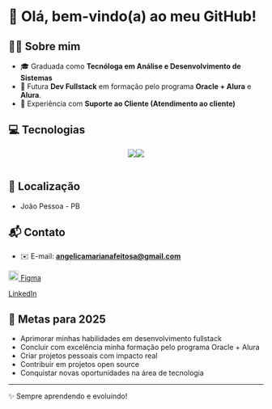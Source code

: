 # 👋 Olá, bem-vindo(a) ao meu GitHub!

## 👩‍💻 Sobre mim

* 🎓 Graduada como **Tecnóloga em Análise e Desenvolvimento de Sistemas**
* 🚀 Futura **Dev Fullstack** em formação pelo programa **Oracle + Alura** e **Alura**.
* 🤝 Experiência com **Suporte ao Cliente (Atendimento ao cliente)**

## 💻 Tecnologias
<div align="center">
  <table>
    <tr>
      <img src="https://cdn.jsdelivr.net/gh/devicons/devicon@latest/icons/css3/css3-plain-wordmark.svg" />
      <img src="https://cdn.jsdelivr.net/gh/devicons/devicon@latest/icons/github/github-original.svg" />
      <i class="devicon-git-plain-wordmark"></i>
    </tr>
  </table>
</div>

## 📍 Localização

- João Pessoa - PB

## 📬 Contato

- ✉️ E-mail: **angelicamarianafeitosa@gmail.com**
<p>
  <a href="https://www.figma.com/@angelicafeitosa"><img src="https://cdn.jsdelivr.net/gh/devicons/devicon/icons/figma/figma-original.svg" width="20" height="20"/> Figma</a>
  
  <a href="https://www.linkedin.com/in/angélica-feitosa-8b29a8216"><i class="devicon-linkedin-plain colored" style="font-size:20px;"></i> LinkedIn</a>
</p>


## 🚀 Metas para 2025
- Aprimorar minhas habilidades em desenvolvimento fullstack
- Concluir com excelência minha formação pelo programa Oracle + Alura
- Criar projetos pessoais com impacto real
- Contribuir em projetos open source
- Conquistar novas oportunidades na área de tecnologia

---

✨ Sempre aprendendo e evoluindo!
